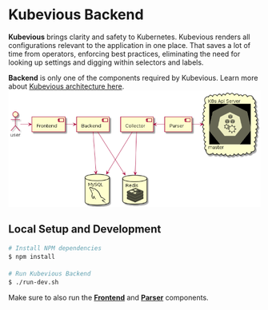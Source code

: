 # Kubevious Backend
**Kubevious** brings clarity and safety to Kubernetes. Kubevious renders all configurations relevant to the application in one place. That saves a lot of time from operators, enforcing best practices, eliminating the need for looking up settings and digging within selectors and labels.

**Backend** is only one of the components required by Kubevious. Learn more about [Kubevious architecture here](https://github.com/kubevious/kubevious/blob/master/ARCHITECTURE.md).
![Kubevious High-Level Architecture](https://github.com/kubevious/kubevious/blob/master/diagrams/high-level-architecture.png?raw=true)


## Local Setup and Development
```sh
# Install NPM dependencies
$ npm install

# Run Kubevious Backend
$ ./run-dev.sh
```

Make sure to also run the **[Frontend](https://github.com/kubevious/ui#local-setup-and-development)** and **[Parser](https://github.com/kubevious/parser#local-setup-and-development)** components.